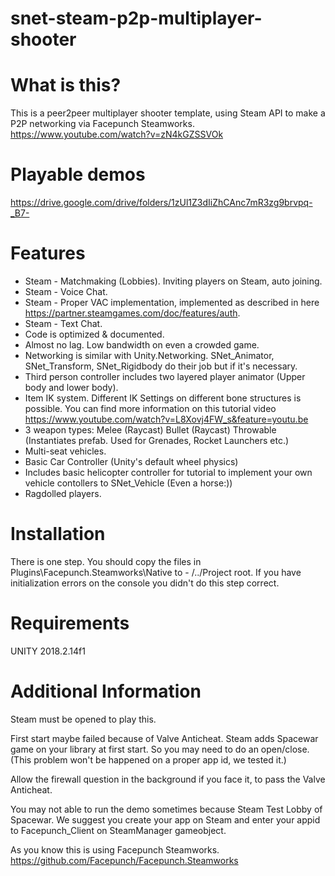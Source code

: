 # snet-steam-p2p-multiplayer-shooter

# What is this?
This is a peer2peer multiplayer shooter template, using Steam API to make a P2P networking via Facepunch Steamworks.
https://www.youtube.com/watch?v=zN4kGZSSVOk

# Playable demos
https://drive.google.com/drive/folders/1zUl1Z3dIiZhCAnc7mR3zg9brvpq-_B7-

# Features
- Steam - Matchmaking (Lobbies). Inviting players on Steam, auto joining.
- Steam - Voice Chat.
- Steam - Proper VAC implementation, implemented as described in here https://partner.steamgames.com/doc/features/auth.
- Steam - Text Chat.
- Code is optimized & documented.
- Almost no lag. Low bandwidth on even a crowded game.
- Networking is similar with Unity.Networking. SNet_Animator, SNet_Transform, SNet_Rigidbody do their job but if it's necessary.
- Third person controller includes two layered player animator (Upper body and lower body).
- Item IK system. Different IK Settings on different bone structures is possible. You can find more information on this tutorial video https://www.youtube.com/watch?v=L8Xovj4FW_s&feature=youtu.be
- 3 weapon types:
Melee (Raycast)
Bullet (Raycast)
Throwable (Instantiates prefab. Used for Grenades, Rocket Launchers etc.)
- Multi-seat vehicles.
- Basic Car Controller (Unity's default wheel physics)
- Includes basic helicopter controller for tutorial to implement your own vehicle contollers to SNet_Vehicle (Even a horse:))
- Ragdolled players.

# Installation
There is one step. You should copy the files in Plugins\Facepunch.Steamworks\Native to - /../Project root.
If you have initialization errors on the console you didn't do this step correct.

# Requirements
UNITY 2018.2.14f1

# Additional Information
Steam must be opened to play this.

First start maybe failed because of Valve Anticheat. Steam adds Spacewar game on your library at first start. So you may need to do an open/close.
(This problem won't be happened on a proper app id, we tested it.)

Allow the firewall question in the background if you face it, to pass the Valve Anticheat.

You may not able to run the demo sometimes because Steam Test Lobby of Spacewar. 
We suggest you create your app on Steam and enter your appid to Facepunch_Client on SteamManager gameobject.

As you know this is using Facepunch Steamworks.
https://github.com/Facepunch/Facepunch.Steamworks